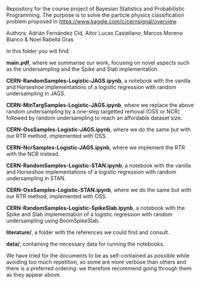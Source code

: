 Repository for the course project of Bayesian Statistics and Probabilistic Programming. The purpose is to solve the particle physics classification problem proposed in https://www.kaggle.com/c/cernsignal/overview.

Authors: Adrián Fernández Cid, Aitor Lucas Castellano, Marcos Moreno Blanco & Noel Rabella Gras

In this folder you will find:

**main.pdf**, where we summarise our work, focusing on novel aspects such as the undersampling and the Spike and Slab implementation.

**CERN-RandomSamples-Logistic-JAGS.ipynb**, a notebook with the vanilla and Horseshoe implementations of a logistic regression with random undersampling in JAGS.

**CERN-MinTargSamples-Logistic-JAGS.ipynb**, where we replace the above random undersampling by a one-step targetted removal (OSS or NCR) followed by random undersampling to reach an affordable dataset size.

**CERN-OssSamples-Logistic-JAGS.ipynb**, where we do the same but with our RTR method, implemented with OSS.

**CERN-NcrSamples-Logistic-JAGS.ipynb**, where we implement the RTR with the NCR instead.

**CERN-RandomSamples-Logistic-STAN.ipynb**, a notebook with the vanilla and Horseshoe implementations of a logistic regression with random undersampling in STAN.

**CERN-OssSamples-Logistic-STAN.ipynb**, where we do the same but with our RTR method, implemented with OSS.

**CERN-RandomSamples-Logistic-SpikeSlab.ipynb**, a notebook with the Spike and Slab implementation of a logistic regression with random undersampling using BoomSpikeSlab.

**literature/**, a folder with the references we could find and consult.

**data/**, containing the necessary data for running the notebooks.

We have tried for the documents to be as self-contained as possible while avoiding too much repetition, so some are more verbose than others and there is a preferred ordering: we therefore recommend going through them as they appear above. 

